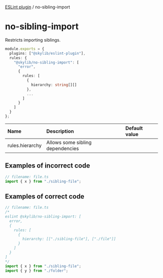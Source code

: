 [ESLint plugin](https://ilyub.github.io/eslint-plugin/) / no-sibling-import

# no-sibling-import

Restricts importing siblings.

```ts
module.exports = {
  plugins: ["@skylib/eslint-plugin"],
  rules: {
    "@skylib/no-sibling-import": [
      "error",
      {
        rules: [
          {
            hierarchy: string[][]
          },
          ...
        ]
      }
    ]
  }
};
```

| Name | Description | Default value |
| :----- | :----- | :----- |
| rules.hierarchy | Allows some sibling dependencies |

## Examples of incorrect code

```ts
// filename: file.ts
import { x } from "./sibling-file";
```

## Examples of correct code

```ts
// filename: file.ts
/*
eslint @skylib/no-sibling-import: [
  error,
  {
    rules: [
      {
        hierarchy: [["./sibling-file"], ["./file"]]
      }
    ]
  }
]
*/
import { x } from "./sibling-file";
import { y } from "./folder";
```